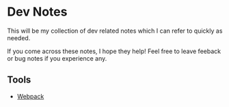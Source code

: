 # Dev Notes

This will be my collection of dev related notes which I can refer to quickly as needed.

If you come across these notes, I hope they help! Feel free to leave feeback or bug notes if you experience any.

## Tools

* [Webpack](https://github.com/farhanjiwani/dev-notes/blob/master/tools/Webpack.md)

